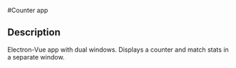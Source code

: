 #Counter app

## Description
Electron-Vue app with dual windows.
Displays a counter and match stats in a separate window.
